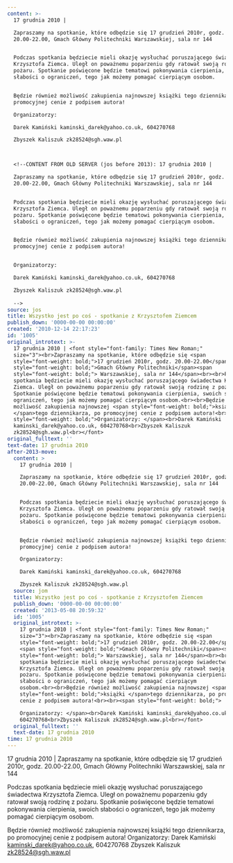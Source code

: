 ```yaml
---
content: >-
  17 grudnia 2010 | 

  Zapraszamy na spotkanie, które odbędzie się 17 grudzień 2010r, godz.
  20.00-22.00, Gmach Główny Politechniki Warszawskiej, sala nr 144


  Podczas spotkania będziecie mieli okazję wysłuchać poruszającego świadectwa
  Krzysztofa Ziemca. Uległ on poważnemu poparzeniu gdy ratował swoją rodzinę z
  pożaru. Spotkanie poświęcone będzie tematowi pokonywania cierpienia, swoich
  słabości o ograniczeń, tego jak możemy pomagać cierpiącym osobom.


  Będzie również możliwość zakupienia najnowszej książki tego dziennikarza, po
  promocyjnej cenie z podpisem autora!

  Organizatorzy: 

  Darek Kamiński kaminski_darek@yahoo.co.uk, 604270768

  Zbyszek Kaliszuk zk28524@sgh.waw.pl



  <!--CONTENT FROM OLD SERVER (jos before 2013): 17 grudnia 2010 | 

  Zapraszamy na spotkanie, które odbędzie się 17 grudzień 2010r, godz.
  20.00-22.00, Gmach Główny Politechniki Warszawskiej, sala nr 144


  Podczas spotkania będziecie mieli okazję wysłuchać poruszającego świadectwa
  Krzysztofa Ziemca. Uległ on poważnemu poparzeniu gdy ratował swoją rodzinę z
  pożaru. Spotkanie poświęcone będzie tematowi pokonywania cierpienia, swoich
  słabości o ograniczeń, tego jak możemy pomagać cierpiącym osobom.


  Będzie również możliwość zakupienia najnowszej książki tego dziennikarza, po
  promocyjnej cenie z podpisem autora!


  Organizatorzy: 

  Darek Kamiński kaminski_darek@yahoo.co.uk, 604270768

  Zbyszek Kaliszuk zk28524@sgh.waw.pl
                    
  -->
source: jos
title: Wszystko jest po coś - spotkanie z Krzysztofem Ziemcem
publish_down: '0000-00-00 00:00:00'
created: '2010-12-14 22:17:23'
id: '1005'
original_introtext: >-
  17 grudnia 2010 | <font style="font-family: Times New Roman;"
  size="3"><br>Zapraszamy na spotkanie, które odbędzie się <span
  style="font-weight: bold;">17 grudzień 2010r, godz. 20.00-22.00</span>, <span
  style="font-weight: bold;">Gmach Główny Politechniki</span><span
  style="font-weight: bold;"> Warszawskiej, sala nr 144</span><br><br>Podczas
  spotkania będziecie mieli okazję wysłuchać poruszającego świadectwa Krzysztofa
  Ziemca. Uległ on poważnemu poparzeniu gdy ratował swoją rodzinę z pożaru.
  Spotkanie poświęcone będzie tematowi pokonywania cierpienia, swoich słabości o
  ograniczeń, tego jak możemy pomagać cierpiącym osobom.<br><br>Będzie również
  możliwość zakupienia najnowszej <span style="font-weight: bold;">książki
  </span>tego dziennikarza, po promocyjnej cenie z podpisem autora!<br><br><span
  style="font-weight: bold;">Organizatorzy: </span><br>Darek Kamiński
  kaminski_darek@yahoo.co.uk, 604270768<br>Zbyszek Kaliszuk
  zk28524@sgh.waw.pl<br></font>                  
original_fulltext: ''
text-date: 17 grudnia 2010
after-2013-move:
  content: >
    17 grudnia 2010 | 

    Zapraszamy na spotkanie, które odbędzie się 17 grudzień 2010r, godz.
    20.00-22.00, Gmach Główny Politechniki Warszawskiej, sala nr 144


    Podczas spotkania będziecie mieli okazję wysłuchać poruszającego świadectwa
    Krzysztofa Ziemca. Uległ on poważnemu poparzeniu gdy ratował swoją rodzinę z
    pożaru. Spotkanie poświęcone będzie tematowi pokonywania cierpienia, swoich
    słabości o ograniczeń, tego jak możemy pomagać cierpiącym osobom.


    Będzie również możliwość zakupienia najnowszej książki tego dziennikarza, po
    promocyjnej cenie z podpisem autora!

    Organizatorzy: 

    Darek Kamiński kaminski_darek@yahoo.co.uk, 604270768

    Zbyszek Kaliszuk zk28524@sgh.waw.pl
  source: jom
  title: Wszystko jest po coś - spotkanie z Krzysztofem Ziemcem
  publish_down: '0000-00-00 00:00:00'
  created: '2013-05-08 20:59:32'
  id: '1005'
  original_introtext: >-
    17 grudnia 2010 | <font style="font-family: Times New Roman;"
    size="3"><br>Zapraszamy na spotkanie, które odbędzie się <span
    style="font-weight: bold;">17 grudzień 2010r, godz. 20.00-22.00</span>,
    <span style="font-weight: bold;">Gmach Główny Politechniki</span><span
    style="font-weight: bold;"> Warszawskiej, sala nr 144</span><br><br>Podczas
    spotkania będziecie mieli okazję wysłuchać poruszającego świadectwa
    Krzysztofa Ziemca. Uległ on poważnemu poparzeniu gdy ratował swoją rodzinę z
    pożaru. Spotkanie poświęcone będzie tematowi pokonywania cierpienia, swoich
    słabości o ograniczeń, tego jak możemy pomagać cierpiącym
    osobom.<br><br>Będzie również możliwość zakupienia najnowszej <span
    style="font-weight: bold;">książki </span>tego dziennikarza, po promocyjnej
    cenie z podpisem autora!<br><br><span style="font-weight: bold;">

    Organizatorzy: </span><br>Darek Kamiński kaminski_darek@yahoo.co.uk,
    604270768<br>Zbyszek Kaliszuk zk28524@sgh.waw.pl<br></font>
  original_fulltext: ''
  text-date: 17 grudnia 2010
time: 17 grudnia 2010
---
```

17 grudnia 2010 | 
Zapraszamy na spotkanie, które odbędzie się 17 grudzień 2010r, godz. 20.00-22.00, Gmach Główny Politechniki Warszawskiej, sala nr 144

Podczas spotkania będziecie mieli okazję wysłuchać poruszającego świadectwa Krzysztofa Ziemca. Uległ on poważnemu poparzeniu gdy ratował swoją rodzinę z pożaru. Spotkanie poświęcone będzie tematowi pokonywania cierpienia, swoich słabości o ograniczeń, tego jak możemy pomagać cierpiącym osobom.

Będzie również możliwość zakupienia najnowszej książki tego dziennikarza, po promocyjnej cenie z podpisem autora!
Organizatorzy: 
Darek Kamiński kaminski_darek@yahoo.co.uk, 604270768
Zbyszek Kaliszuk zk28524@sgh.waw.pl


<!--CONTENT FROM OLD SERVER (jos before 2013): 17 grudnia 2010 | 
Zapraszamy na spotkanie, które odbędzie się 17 grudzień 2010r, godz. 20.00-22.00, Gmach Główny Politechniki Warszawskiej, sala nr 144

Podczas spotkania będziecie mieli okazję wysłuchać poruszającego świadectwa Krzysztofa Ziemca. Uległ on poważnemu poparzeniu gdy ratował swoją rodzinę z pożaru. Spotkanie poświęcone będzie tematowi pokonywania cierpienia, swoich słabości o ograniczeń, tego jak możemy pomagać cierpiącym osobom.

Będzie również możliwość zakupienia najnowszej książki tego dziennikarza, po promocyjnej cenie z podpisem autora!

Organizatorzy: 
Darek Kamiński kaminski_darek@yahoo.co.uk, 604270768
Zbyszek Kaliszuk zk28524@sgh.waw.pl
                  
-->

<!--{{json:{"created_date":"2010-12-14 22:17:23","publish_down":"0000-00-00 00:00:00","id":"1005"}}}-->